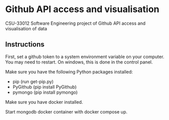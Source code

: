 # Github API access and visualisation

CSU-33012 Software Engineering project of Github API access and visualisation of data

## Instructions

First, set a github token to a system environment variable on your computer. You may need to restart. On windows, this is done in the control panel.

Make sure you have the following Python packages installed:

- pip (run get-pip.py)
- PyGithub (pip install PyGithub)
- pymongo (pip install pymongo)

Make sure you have docker installed.

Start mongodb docker container with docker compose up.
